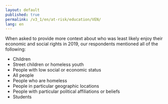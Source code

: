 ```yaml
---
layout: default
published: true
permalink: /v3_1/en/at-risk/education/VEN/
lang: en
---
```


When asked to provide more context about who was least likely enjoy their economic and social rights in 2019, our respondents mentioned all of the following:
-	Children
-	Street children or homeless youth
-	People with low social or economic status
-	All people
-	People who are homeless
-	People in particular geographic locations
-	People with particular political affiliations or beliefs
-	Students

